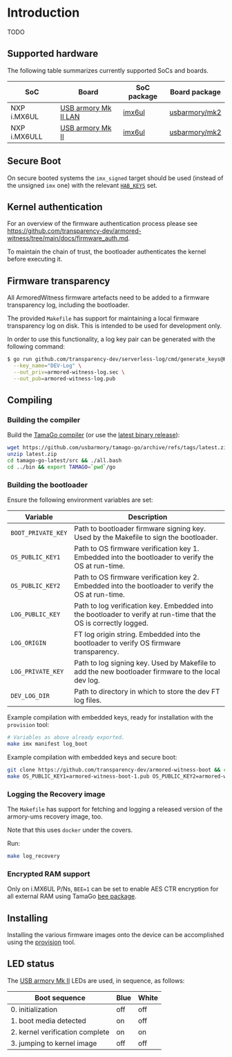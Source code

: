 # Introduction

TODO

## Supported hardware

The following table summarizes currently supported SoCs and boards.

| SoC          | Board                                                               | SoC package                                                              | Board package                                                                    |
|--------------|---------------------------------------------------------------------|--------------------------------------------------------------------------|----------------------------------------------------------------------------------|
| NXP i.MX6UL  | [USB armory Mk II LAN](https://github.com/usbarmory/usbarmory/wiki) | [imx6ul](https://github.com/usbarmory/tamago/tree/master/soc/nxp/imx6ul) | [usbarmory/mk2](https://github.com/usbarmory/tamago/tree/master/board/usbarmory) |
| NXP i.MX6ULL | [USB armory Mk II](https://github.com/usbarmory/usbarmory/wiki)     | [imx6ul](https://github.com/usbarmory/tamago/tree/master/soc/nxp/imx6ul) | [usbarmory/mk2](https://github.com/usbarmory/tamago/tree/master/board/usbarmory) |

## Secure Boot

On secure booted systems the `imx_signed` target should be used (instead of the unsigned `imx` one) with the relevant
[`HAB_KEYS`](https://github.com/usbarmory/usbarmory/wiki/Secure-boot-(Mk-II)) set.

## Kernel authentication

For an overview of the firmware authentication process please see
<https://github.com/transparency-dev/armored-witness/tree/main/docs/firmware_auth.md>.

To maintain the chain of trust, the bootloader authenticates the kernel before
executing it.

## Firmware transparency

All ArmoredWitness firmware artefacts need to be added to a firmware transparency log,
including the bootloader.

The provided `Makefile` has support for maintaining a local firmware transparency
log on disk. This is intended to be used for development only.

In order to use this functionality, a log key pair can be generated with the
following command:

```bash
$ go run github.com/transparency-dev/serverless-log/cmd/generate_keys@HEAD \
  --key_name="DEV-Log" \
  --out_priv=armored-witness-log.sec \
  --out_pub=armored-witness-log.pub
```

## Compiling

### Building the compiler

Build the [TamaGo compiler](https://github.com/usbarmory/tamago-go)
(or use the [latest binary release](https://github.com/usbarmory/tamago-go/releases/latest)):

```bash
wget https://github.com/usbarmory/tamago-go/archive/refs/tags/latest.zip
unzip latest.zip
cd tamago-go-latest/src && ./all.bash
cd ../bin && export TAMAGO=`pwd`/go
```

### Building the bootloader

Ensure the following environment variables are set:

| Variable            | Description
|---------------------|------------
| `BOOT_PRIVATE_KEY`  | Path to bootloader firmware signing key. Used by the Makefile to sign the bootloader.
| `OS_PUBLIC_KEY1`    | Path to OS firmware verification key 1. Embedded into the bootloader to verify the OS at run-time.
| `OS_PUBLIC_KEY2`    | Path to OS firmware verification key 2. Embedded into the bootloader to verify the OS at run-time.
| `LOG_PUBLIC_KEY`    | Path to log verification key. Embedded into the bootloader to verify at run-time that the OS is correctly logged.
| `LOG_ORIGIN`        | FT log origin string. Embedded into the bootloader to verify OS firmware transparency.
| `LOG_PRIVATE_KEY`   | Path to log signing key. Used by Makefile to add the new bootloader firmware to the local dev log.
| `DEV_LOG_DIR`       | Path to directory in which to store the dev FT log files.

Example compilation with embedded keys, ready for installation with the `provision` tool:

```bash
# Variables as above already exported.
make imx manifest log_boot
```

Example compilation with embedded keys and secure boot:

```bash
git clone https://github.com/transparency-dev/armored-witness-boot && cd armored-witness-boot
make OS_PUBLIC_KEY1=armored-witness-boot-1.pub OS_PUBLIC_KEY2=armored-witness-boot-2.pub HAB_KEYS=sb_keys imx_signed
```

### Logging the Recovery image

The `Makefile` has support for fetching and logging a released version of the armory-ums
recovery image, too.

Note that this uses `docker` under the covers.

Run:

```bash
make log_recovery
```

### Encrypted RAM support

Only on i.MX6UL P/Ns, `BEE=1` can be set to enable AES CTR encryption for all
external RAM using TamaGo [bee package](https://pkg.go.dev/github.com/usbarmory/tamago/soc/nxp/bee).

## Installing

Installing the various firmware images onto the device can be accomplished using the
[provision](https://github.com/transparency-dev/armored-witness/tree/main/cmd/provision)
tool.

## LED status

The [USB armory Mk II](https://github.com/usbarmory/usbarmory/wiki) LEDs
are used, in sequence, as follows:

| Boot sequence                   | Blue | White |
|---------------------------------|------|-------|
| 0. initialization               | off  | off   |
| 1. boot media detected          | on   | off   |
| 2. kernel verification complete | on   | on    |
| 3. jumping to kernel image      | off  | off   |

